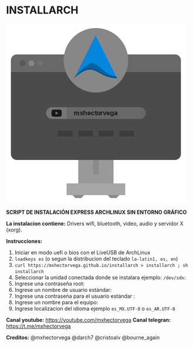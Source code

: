 # INSTALLARCH
<img src="https://raw.githubusercontent.com/mxhectorvega/installarch/master/installer2.png" />

**SCRIPT DE INSTALACIÓN EXPRESS ARCHLINUX SIN ENTORNO GRÁFICO**


**La instalacion contiene:**
Drivers wifi, bluetooth, video, audio y servidor X (xorg).


**Instrucciones:**
1. Iniciar en modo uefi o bios con el LiveUSB de ArchLinux
2. ``loadkeys es`` (o segun la distribucion del teclado ``la-latin1, es, en``)
3. ``curl https://mxhectorvega.github.io/installarch > installarch ; sh installarch``
4. Seleccionar la unidad conectada donde se instalara ejemplo: ``/dev/sdx``:
5. Ingrese una contraseña root:
6. Ingrese un nombre de usuario estándar:
7. Ingrese una contraseńa para el usuario estándar :
8. Ingrese un nombre para el equipo:
9. Ingrese localizacion del idioma ejemplo ``es_MX.UTF-8`` o ``es_AR.UTF-8``


**Canal youtube:**
https://youtube.com/mxhectorvega
**Canal telegran:**
https://t.me/mxhectorvega


**Creditos:**
@mxhectorvega @darch7 @cristoalv @bourne_again
